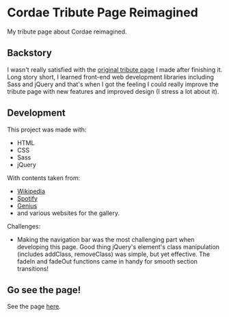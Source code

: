 # Cordae Tribute Page Reimagined
My tribute page about Cordae reimagined.

## Backstory
I wasn't really satisfied with the [original tribute page](https://github.com/Pilvorm/Cordae-Tribute-Page) I made after finishing it. Long story short, I learned front-end web development libraries including Sass and jQuery and that's when I got the feeling I could really improve the tribute page with new features and improved design (I stress a lot about it).

## Development
This project was made with:
- HTML
- CSS
- Sass
- jQuery

With contents taken from:
- [Wikipedia](https://en.wikipedia.org/wiki/Cordae)
- [Spotify](https://open.spotify.com/artist/0huGjMyP507tBCARyzSkrv)
- [Genius](https://genius.com/artists/Cordae)
- and various websites for the gallery.

Challenges:
- Making the navigation bar was the most challenging part when developing this page. Good thing jQuery's element's class manipulation (includes addClass, removeClass) was simple, but yet effective. The fadeIn and fadeOut functions came in handy for smooth section transitions!

## Go see the page!
See the page [here](https://codepen.io/danielemerald/full/JjvjRWM).
